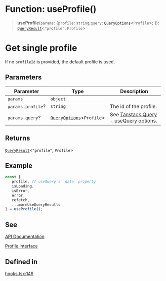 # Function: useProfile()

> **useProfile**(`params`: \{`profile`: `string`;`query`: [`QueryOptions`](/docs/packages/sdk-react-provider/type-aliases/QueryOptions.md)\<`Profile`\>; \}): [`QueryResult`](/docs/packages/sdk-react-provider/type-aliases/QueryResult.md)\<`"profile"`, `Profile`\>

# Get single profile
If no `profileId` is provided, the default profile is used.

## Parameters

| Parameter | Type | Description |
| ------ | ------ | ------ |
| `params` | `object` |  |
| `params.profile`? | `string` | The id of the profile. |
| `params.query`? | [`QueryOptions`](/docs/packages/sdk-react-provider/type-aliases/QueryOptions.md)\<`Profile`\> | See [Tanstack Query - useQuery](https://tanstack.com/query/latest/docs/framework/react/reference/useQuery) options. |

## Returns

[`QueryResult`](/docs/packages/sdk-react-provider/type-aliases/QueryResult.md)\<`"profile"`, `Profile`\>

## Example

```ts
const {
   profile, // useQuery's `data` property
   isLoading,
   isError,
   error,
   refetch,
   ...moreUseQueryResults
} = useProfile();
```

## See

[API Documentation](https://monerium.dev/api-docs#operation/profile)

[Profile interface](/docs/packages/sdk/interfaces/Profile.md)

## Defined in

[hooks.tsx:149](https://github.com/monerium/js-monorepo/blob/main/packages/sdk-react-provider/src/lib/hooks.tsx#L149)

